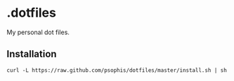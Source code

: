 # .dotfiles

My personal dot files.

## Installation

    curl -L https://raw.github.com/psophis/dotfiles/master/install.sh | sh